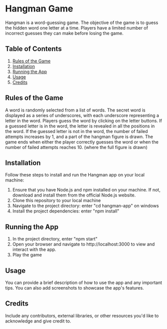 # Hangman Game
Hangman is a word-guessing game. The objective of the game is to guess the hidden word one letter at a time.
Players have a limited number of incorrect guesses they can make before losing the game.

## Table of Contents

1. [Rules of the Game](#rules-of-the-game)
2. [Installation](#installation)
3. [Running the App](#running-the-app)
4. [Usage](#usage)
5. [Credits](#credits)

## Rules of the Game
A word is randomly selected from a list of words.
The secret word is displayed as a series of underscores, with each underscore representing a letter in the word.
Players guess the word by clicking on the letter buttons.
If a guessed letter is in the word, the letter is revealed in all the positions in the word.
If the guessed letter is not in the word, the number of failed attempts increases by 1, and a part of the hangman figure is drawn.
The game ends when either the player correctly guesses the word or when the number of failed attempts reaches 10. (where the full figure is drawn)

## Installation
Follow these steps to install and run the Hangman app on your local machine:
1) Ensure that you have Node.js and npm installed on your machine. If not, download and install them from the official Node.js website.
2) Clone this repository to your local machine
3) Navigate to the project directory: enter "cd hangman-app" on windows
4) Install the project dependencies: enter "npm install"

## Running the App
1) In the project directory, enter "npm start"
2) Open your browser and navigate to http://localhost:3000 to view and interact with the app.
3) Play the game

## Usage
You can provide a brief description of how to use the app and any important tips. You can also add screenshots to showcase the app's features.

## Credits
Include any contributors, external libraries, or other resources you'd like to acknowledge and give credit to.
